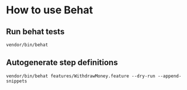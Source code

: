 How to use Behat
================

Run behat tests
---------------
`vendor/bin/behat`

Autogenerate step definitions
-----------------------------
`vendor/bin/behat features/WithdrawMoney.feature --dry-run --append-snippets`
